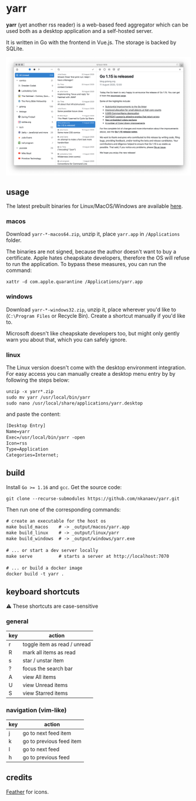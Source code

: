 # yarr

**yarr** (yet another rss reader) is a web-based feed aggregator which can be used both
as a desktop application and a self-hosted server.

It is written in Go with the frontend in Vue.js. The storage is backed by SQLite.

![screenshot](etc/promo.png)

## usage

The latest prebuilt binaries for Linux/MacOS/Windows are available
[here](https://github.com/nkanaev/yarr/releases/latest).

### macos

Download `yarr-*-macos64.zip`, unzip it, place `yarr.app` in `/Applications` folder.

The binaries are not signed, because the author doesn't want to buy a certificate.
Apple hates cheapskate developers, therefore the OS will refuse to run the application.
To bypass these measures, you can run the command:

    xattr -d com.apple.quarantine /Applications/yarr.app

### windows

Download `yarr-*-windows32.zip`, unzip it, place wherever you'd like to
(`C:\Program Files` or Recycle Bin). Create a shortcut manually if you'd like to.

Microsoft doesn't like cheapskate developers too,
but might only gently warn you about that, which you can safely ignore.

### linux

The Linux version doesn't come with the desktop environment integration.
For easy access you can manually create a desktop menu entry by
by following the steps below:

    unzip -x yarr*.zip
    sudo mv yarr /usr/local/bin/yarr
    sudo nano /usr/local/share/applications/yarr.desktop

and paste the content:

    [Desktop Entry]
    Name=yarr
    Exec=/usr/local/bin/yarr -open
    Icon=rss
    Type=Application
    Categories=Internet;

## build

Install `Go >= 1.16` and `gcc`. Get the source code:

    git clone --recurse-submodules https://github.com/nkanaev/yarr.git

Then run one of the corresponding commands:

    # create an executable for the host os
    make build_macos    # -> _output/macos/yarr.app
    make build_linux    # -> _output/linux/yarr
    make build_windows  # -> _output/windows/yarr.exe

    # ... or start a dev server locally
    make serve          # starts a server at http://localhost:7070

    # ... or build a docker image
    docker build -t yarr .

## keyboard shortcuts
:warning: These shortcuts are case-sensitive
### general
| key | action                       |
|-----|------------------------------|
| r   | toggle item as read / unread |
| R   | mark all items as read       |
| s   | star / unstar item           |
| ?   | focus the search bar         |
| A   | view All items               |
| U   | view Unread items            |
| S   | view Starred items           |
### navigation (vim-like)
| key | action                   |
|-----|--------------------------|
| j   | go to next feed item     |
| k   | go to previous feed item |
| l   | go to next feed          |
| h   | go to previous feed      |

## credits

[Feather](http://feathericons.com/) for icons.
